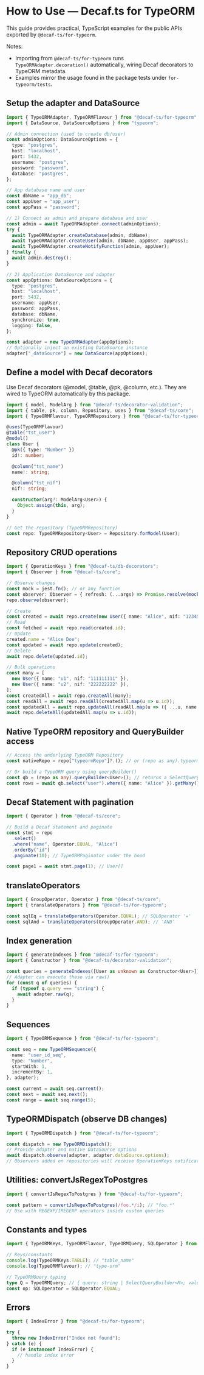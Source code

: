 # How to Use — Decaf.ts for TypeORM

This guide provides practical, TypeScript examples for the public APIs exported by `@decaf-ts/for-typeorm`.

Notes:
- Importing from `@decaf-ts/for-typeorm` runs `TypeORMAdapter.decoration()` automatically, wiring Decaf decorators to TypeORM metadata.
- Examples mirror the usage found in the package tests under `for-typeorm/tests`.

## Setup the adapter and DataSource

```ts
import { TypeORMAdapter, TypeORMFlavour } from "@decaf-ts/for-typeorm";
import { DataSource, DataSourceOptions } from "typeorm";

// Admin connection (used to create db/user)
const adminOptions: DataSourceOptions = {
  type: "postgres",
  host: "localhost",
  port: 5432,
  username: "postgres",
  password: "password",
  database: "postgres",
};

// App database name and user
const dbName = "app_db";
const appUser = "app_user";
const appPass = "password";

// 1) Connect as admin and prepare database and user
const admin = await TypeORMAdapter.connect(adminOptions);
try {
  await TypeORMAdapter.createDatabase(admin, dbName);
  await TypeORMAdapter.createUser(admin, dbName, appUser, appPass);
  await TypeORMAdapter.createNotifyFunction(admin, appUser);
} finally {
  await admin.destroy();
}

// 2) Application DataSource and adapter
const appOptions: DataSourceOptions = {
  type: "postgres",
  host: "localhost",
  port: 5432,
  username: appUser,
  password: appPass,
  database: dbName,
  synchronize: true,
  logging: false,
};

const adapter = new TypeORMAdapter(appOptions);
// Optionally inject an existing DataSource instance
adapter["_dataSource"] = new DataSource(appOptions);
```

## Define a model with Decaf decorators

Use Decaf decorators (@model, @table, @pk, @column, etc.). They are wired to TypeORM automatically by this package.

```ts
import { model, ModelArg } from "@decaf-ts/decorator-validation";
import { table, pk, column, Repository, uses } from "@decaf-ts/core";
import { TypeORMFlavour, TypeORMRepository } from "@decaf-ts/for-typeorm";

@uses(TypeORMFlavour)
@table("tst_user")
@model()
class User {
  @pk({ type: "Number" })
  id!: number;

  @column("tst_name")
  name!: string;

  @column("tst_nif")
  nif!: string;

  constructor(arg?: ModelArg<User>) {
    Object.assign(this, arg);
  }
}

// Get the repository (TypeORMRepository)
const repo: TypeORMRepository<User> = Repository.forModel(User);
```

## Repository CRUD operations

```ts
import { OperationKeys } from "@decaf-ts/db-decorators";
import { Observer } from "@decaf-ts/core";

// Observe changes
const mock = jest.fn(); // or any function
const observer: Observer = { refresh: (...args) => Promise.resolve(mock(...args)) };
repo.observe(observer);

// Create
const created = await repo.create(new User({ name: "Alice", nif: "123456789" }));
// Read
const fetched = await repo.read(created.id);
// Update
created.name = "Alice Doe";
const updated = await repo.update(created);
// Delete
await repo.delete(updated.id);

// Bulk operations
const many = [
  new User({ name: "u1", nif: "111111111" }),
  new User({ name: "u2", nif: "222222222" }),
];
const createdAll = await repo.createAll(many);
const readAll = await repo.readAll(createdAll.map(u => u.id));
const updatedAll = await repo.updateAll(readAll.map(u => ({ ...u, name: u.name + "!" }) as User));
await repo.deleteAll(updatedAll.map(u => u.id));
```

## Native TypeORM repository and QueryBuilder access

```ts
// Access the underlying TypeORM Repository
const nativeRepo = repo["typeormRepo"]?.(); // or (repo as any).typeormRepo()

// Or build a TypeORM query using queryBuilder()
const qb = (repo as any).queryBuilder<User>(); // returns a SelectQueryBuilder<User>
const rows = await qb.select("user").where({ name: "Alice" }).getMany();
```

## Decaf Statement with pagination

```ts
import { Operator } from "@decaf-ts/core";

// Build a Decaf statement and paginate
const stmt = repo
  .select()
  .where("name", Operator.EQUAL, "Alice")
  .orderBy("id")
  .paginate(10); // TypeORMPaginator under the hood

const page1 = await stmt.page(1); // User[]
```

## translateOperators

```ts
import { GroupOperator, Operator } from "@decaf-ts/core";
import { translateOperators } from "@decaf-ts/for-typeorm";

const sqlEq = translateOperators(Operator.EQUAL); // SQLOperator '='
const sqlAnd = translateOperators(GroupOperator.AND); // 'AND'
```

## Index generation

```ts
import { generateIndexes } from "@decaf-ts/for-typeorm";
import { Constructor } from "@decaf-ts/decorator-validation";

const queries = generateIndexes([User as unknown as Constructor<User>]);
// Adapter can execute these via raw()
for (const q of queries) {
  if (typeof q.query === "string") {
    await adapter.raw(q);
  }
}
```

## Sequences

```ts
import { TypeORMSequence } from "@decaf-ts/for-typeorm";

const seq = new TypeORMSequence({
  name: "user_id_seq",
  type: "Number",
  startWith: 1,
  incrementBy: 1,
}, adapter);

const current = await seq.current();
const next = await seq.next();
const range = await seq.range(5);
```

## TypeORMDispatch (observe DB changes)

```ts
import { TypeORMDispatch } from "@decaf-ts/for-typeorm";

const dispatch = new TypeORMDispatch();
// Provide adapter and native DataSource options
await dispatch.observe(adapter, adapter.dataSource.options);
// Observers added on repositories will receive OperationKeys notifications
```

## Utilities: convertJsRegexToPostgres

```ts
import { convertJsRegexToPostgres } from "@decaf-ts/for-typeorm";

const pattern = convertJsRegexToPostgres(/foo.*/i); // "foo.*"
// Use with REGEXP/IREGEXP operators inside custom queries
```

## Constants and types

```ts
import { TypeORMKeys, TypeORMFlavour, TypeORMQuery, SQLOperator } from "@decaf-ts/for-typeorm";

// Keys/constants
console.log(TypeORMKeys.TABLE); // "table_name"
console.log(TypeORMFlavour); // "type-orm"

// TypeORMQuery typing
type Q = TypeORMQuery; // { query: string | SelectQueryBuilder<M>; values?: any[] }
const op: SQLOperator = SQLOperator.EQUAL;
```

## Errors

```ts
import { IndexError } from "@decaf-ts/for-typeorm";

try {
  throw new IndexError("Index not found");
} catch (e) {
  if (e instanceof IndexError) {
    // handle index error
  }
}
```
